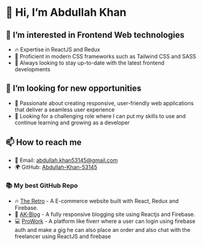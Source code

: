 # 👋 Hi, I’m Abdullah Khan

## 👀 I’m interested in Frontend Web technologies

- 🔥 Expertise in ReactJS and Redux
- 💅 Proficient in modern CSS frameworks such as Tailwind CSS and SASS
- 🚀 Always looking to stay up-to-date with the latest frontend developments

## 💞️ I’m looking for new opportunities

- 🚀 Passionate about creating responsive, user-friendly web applications that deliver a seamless user experience
- 💼 Looking for a challenging role where I can put my skills to use and continue learning and growing as a developer

## 📫 How to reach me

- 📧 Email: abdullah.khan53145@gmail.com
- 🌍 GitHub: [Abdullah-Khan-53145](https://github.com/Abdullah-Khan-53145)

### 📚 My best GitHub Repo
- 🔥 [The Retro](https://the-retro-ef490.web.app/) - A E-commerce website built with React, Redux and Firebase.
- 🌱 [AK-Blog](https://ak-blog-3235a.web.app/) - A fully responsive blogging site using Reactjs and Firebase.
- 💻 [ProWork](https://prowork-c3c08.web.app/) - A platform like fiverr where a user can login using firebase auth and make a gig he can also place an order and also chat with the freelancer using ReactJS and firebase
